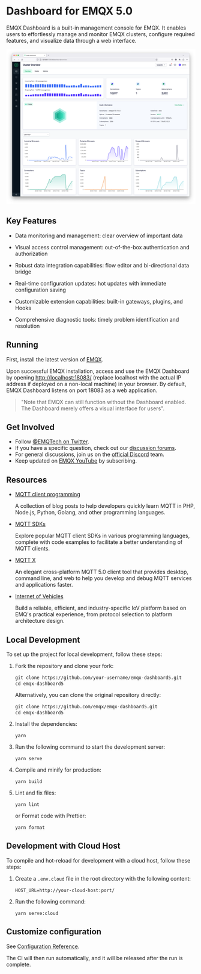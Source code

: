 # Dashboard for EMQX 5.0

EMQX Dashboard is a built-in management console for EMQX. It enables users to effortlessly manage and monitor EMQX clusters, configure required features, and visualize data through a web interface.

![image](./assets/overview.png)

## Key Features

- Data monitoring and management: clear overview of important data

- Visual access control management: out-of-the-box authentication and authorization

- Robust data integration capabilities: flow editor and bi-directional data bridge

- Real-time configuration updates: hot updates with immediate configuration saving

- Customizable extension capabilities: built-in gateways, plugins, and Hooks

- Comprehensive diagnostic tools: timely problem identification and resolution

## Running

First, install the latest version of [EMQX](https://www.emqx.com/en/try?product=broker).

Upon successful EMQX installation, access and use the EMQX Dashboard by opening <http://localhost:18083/> (replace localhost with the actual IP address if deployed on a non-local machine) in your browser. By default, EMQX Dashboard listens on port 18083 as a web application.

> "Note that EMQX can still function without the Dashboard enabled. The Dashboard merely offers a visual interface for users".

## Get Involved

- Follow [@EMQTech on Twitter](https://twitter.com/EMQTech).
- If you have a specific question, check out our [discussion forums](https://github.com/emqx/emqx/discussions).
- For general discussions, join us on the [official Discord](https://discord.gg/xYGf3fQnES) team.
- Keep updated on [EMQX YouTube](https://www.youtube.com/channel/UC5FjR77ErAxvZENEWzQaO5Q) by subscribing.

## Resources

- [MQTT client programming](https://www.emqx.com/en/blog/tag/mqtt-client-programming)

  A collection of blog posts to help developers quickly learn MQTT in PHP, Node.js, Python, Golang, and other programming languages.

- [MQTT SDKs](https://www.emqx.com/en/mqtt-client-sdk)

  Explore popular MQTT client SDKs in various programming languages, complete with code examples to facilitate a better understanding of MQTT clients.

- [MQTT X](https://mqttx.app/)

  An elegant cross-platform MQTT 5.0 client tool that provides desktop, command line, and web to help you develop and debug MQTT services and applications faster.

- [Internet of Vehicles](https://www.emqx.com/en/blog/category/internet-of-vehicles)

  Build a reliable, efficient, and industry-specific IoV platform based on EMQ's practical experience, from protocol selection to platform architecture design.

## Local Development

To set up the project for local development, follow these steps:

1. Fork the repository and clone your fork:

    ```shell
    git clone https://github.com/your-username/emqx-dashboard5.git
    cd emqx-dashboard5
    ```

    Alternatively, you can clone the original repository directly:

    ```shell
    git clone https://github.com/emqx/emqx-dashboard5.git
    cd emqx-dashboard5
    ```

2. Install the dependencies:

    ```shell
    yarn
    ```

3. Run the following command to start the development server:

    ```shell
    yarn serve
    ```

4. Compile and minify for production:

    ```shell
    yarn build
    ```

5. Lint and fix files:

    ```shell
    yarn lint
    ```

    or Format code with Prettier:

    ```shell
    yarn format
    ```

## Development with Cloud Host

To compile and hot-reload for development with a cloud host, follow these steps:

1. Create a `.env.cloud` file in the root directory with the following content:

    ```shell
    HOST_URL=http://your-cloud-host:port/
    ```

2. Run the following command:

    ```shell
    yarn serve:cloud
    ```

## Customize configuration

See [Configuration Reference](https://cli.vuejs.org/config/).

The CI will then run automatically, and it will be released after the run is complete.
